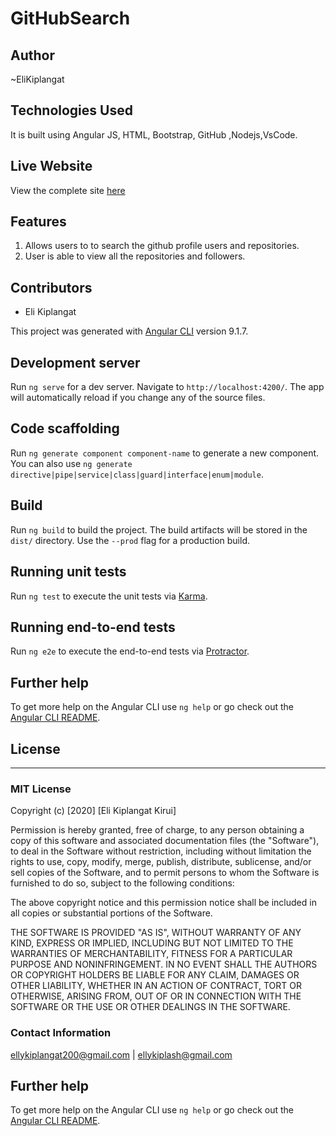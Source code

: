# GitHubSearch

## Author
~EliKiplangat

## Technologies Used
It is built using Angular JS, HTML, Bootstrap, GitHub ,Nodejs,VsCode.

## Live Website
View the complete site [here]( https://ellykiplaa.github.io/GitHub-Search/)

## Features

1. Allows users to to search the github profile users and repositories.
2. User is able to view all the repositories and followers.


## Contributors
 - Eli Kiplangat 

This project was generated with [Angular CLI](https://github.com/angular/angular-cli) version 9.1.7.

## Development server

Run `ng serve` for a dev server. Navigate to `http://localhost:4200/`. The app will automatically reload if you change any of the source files.

## Code scaffolding

Run `ng generate component component-name` to generate a new component. You can also use `ng generate directive|pipe|service|class|guard|interface|enum|module`.

## Build

Run `ng build` to build the project. The build artifacts will be stored in the `dist/` directory. Use the `--prod` flag for a production build.

## Running unit tests

Run `ng test` to execute the unit tests via [Karma](https://karma-runner.github.io).

## Running end-to-end tests

Run `ng e2e` to execute the end-to-end tests via [Protractor](http://www.protractortest.org/).

## Further help

To get more help on the Angular CLI use `ng help` or go check out the [Angular CLI README](https://github.com/angular/angular-cli/blob/master/README.md).
## License
---------
### MIT License

Copyright (c) [2020] [Eli Kiplangat Kirui]

Permission is hereby granted, free of charge, to any person obtaining a copy
of this software and associated documentation files (the "Software"), to deal
in the Software without restriction, including without limitation the rights
to use, copy, modify, merge, publish, distribute, sublicense, and/or sell
copies of the Software, and to permit persons to whom the Software is
furnished to do so, subject to the following conditions:

The above copyright notice and this permission notice shall be included in all
copies or substantial portions of the Software.

THE SOFTWARE IS PROVIDED "AS IS", WITHOUT WARRANTY OF ANY KIND, EXPRESS OR
IMPLIED, INCLUDING BUT NOT LIMITED TO THE WARRANTIES OF MERCHANTABILITY,
FITNESS FOR A PARTICULAR PURPOSE AND NONINFRINGEMENT. IN NO EVENT SHALL THE
AUTHORS OR COPYRIGHT HOLDERS BE LIABLE FOR ANY CLAIM, DAMAGES OR OTHER
LIABILITY, WHETHER IN AN ACTION OF CONTRACT, TORT OR OTHERWISE, ARISING FROM,
OUT OF OR IN CONNECTION WITH THE SOFTWARE OR THE USE OR OTHER DEALINGS IN THE
SOFTWARE.


### Contact Information
ellykiplangat200@gmail.com | ellykiplash@gmail.com

## Further help

To get more help on the Angular CLI use `ng help` or go check out the [Angular CLI README](https://github.com/angular/angular-cli/blob/master/README.md).
